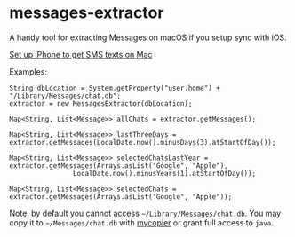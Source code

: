 # messages-extractor

A handy tool for extracting Messages on macOS if you setup sync with iOS.

[Set up iPhone to get SMS texts on Mac](https://support.apple.com/en-gb/guide/messages/icht8a28bb9a/mac)

Examples:
```
String dbLocation = System.getProperty("user.home") + "/Library/Messages/chat.db";
extractor = new MessagesExtractor(dbLocation);

Map<String, List<Message>> allChats = extractor.getMessages();

Map<String, List<Message>> lastThreeDays = extractor.getMessages(LocalDate.now().minusDays(3).atStartOfDay());

Map<String, List<Message>> selectedChatsLastYear = extractor.getMessages(Arrays.asList("Google", "Apple"),
                LocalDate.now().minusYears(1).atStartOfDay());
                
Map<String, List<Message>> selectedChats = extractor.getMessages(Arrays.asList("Google", "Apple"));              
```

Note, by default you cannot access `~/Library/Messages/chat.db`. You may copy it to `~/Messages/chat.db` with [mycopier](https://github.com/pavel-alay/mycopier) or grant full access to `java`.
